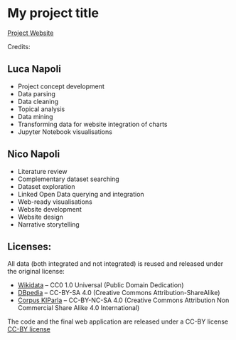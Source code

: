 # My project title
[Project Website](https://nichothenacho64.github.io/Generation-Tutti/)

Credits:

## Luca Napoli

* Project concept development
* Data parsing
* Data cleaning
* Topical analysis
* Data mining
* Transforming data for website integration of charts
* Jupyter Notebook visualisations

## Nico Napoli

* Literature review
* Complementary dataset searching
* Dataset exploration
* Linked Open Data querying and integration
* Web-ready visualisations
* Website development
* Website design
* Narrative storytelling

## Licenses:

All data (both integrated and not integrated) is reused and released under the original license:

* [Wikidata](https://www.wikidata.org/wiki/Wikidata:Main_Page) – CC0 1.0 Universal (Public Domain Dedication)
* [DBpedia](https://www.dbpedia.org/) – CC-BY-SA 4.0 (Creative Commons Attribution-ShareAlike)
* [Corpus KIParla](https://kiparla.it/en/) – CC-BY-NC-SA 4.0 (Creative Commons Attribution Non Commercial Share Alike 4.0 International)

The code and the final web application are released under a CC-BY license [CC-BY license](https://creativecommons.org/licenses/by/4.0/)